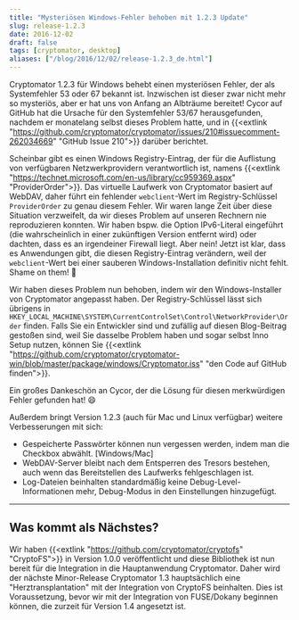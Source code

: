 ```yaml
---
title: "Mysteriösen Windows-Fehler behoben mit 1.2.3 Update"
slug: release-1.2.3
date: 2016-12-02
draft: false
tags: [cryptomator, desktop]
aliases: ["/blog/2016/12/02/release-1.2.3_de.html"]
---
```

Cryptomator 1.2.3 für Windows behebt einen mysteriösen Fehler, der als Systemfehler 53 oder 67 bekannt ist. Inzwischen ist dieser zwar nicht mehr so mysteriös, aber er hat uns von Anfang an Albträume bereitet! Cycor auf GitHub hat die Ursache für den Systemfehler 53/67 herausgefunden, nachdem er monatelang selbst dieses Problem hatte, und in {{<extlink "https://github.com/cryptomator/cryptomator/issues/210#issuecomment-262034669" "GitHub Issue 210">}} darüber berichtet.

Scheinbar gibt es einen Windows Registry-Eintrag, der für die Auflistung von verfügbaren Netzwerkprovidern verantwortlich ist, namens {{<extlink "https://technet.microsoft.com/en-us/library/cc959369.aspx" "ProviderOrder">}}. Das virtuelle Laufwerk von Cryptomator basiert auf WebDAV, daher führt ein fehlender `webclient`-Wert im Registry-Schlüssel `ProviderOrder` zu genau diesem Fehler. Wir waren lange Zeit über diese Situation verzweifelt, da wir dieses Problem auf unseren Rechnern nie reproduzieren konnten. Wir haben bspw. die Option IPv6-Literal eingeführt (die wahrscheinlich in einer zukünftigen Version entfernt wird) oder dachten, dass es an irgendeiner Firewall liegt. Aber nein! Jetzt ist klar, dass es Anwendungen gibt, die diesen Registry-Eintrag verändern, weil der `webclient`-Wert bei einer sauberen Windows-Installation definitiv nicht fehlt. Shame on them! :bell:

Wir haben dieses Problem nun behoben, indem wir den Windows-Installer von Cryptomator angepasst haben. Der Registry-Schlüssel lässt sich übrigens in `HKEY_LOCAL_MACHINE\SYSTEM\CurrentControlSet\Control\NetworkProvider\Order` finden. Falls Sie ein Entwickler sind und zufällig auf diesen Blog-Beitrag gestoßen sind, weil Sie dasselbe Problem haben und sogar selbst Inno Setup nutzen, können Sie {{<extlink "https://github.com/cryptomator/cryptomator-win/blob/master/package/windows/Cryptomator.iss" "den Code auf GitHub finden">}}.

Ein großes Dankeschön an Cycor, der die Lösung für diesen merkwürdigen Fehler gefunden hat! :smile:

Außerdem bringt Version 1.2.3 (auch für Mac und Linux verfügbar) weitere Verbesserungen mit sich:

- Gespeicherte Passwörter können nun vergessen werden, indem man die Checkbox abwählt. [Windows/Mac]
- WebDAV-Server bleibt nach dem Entsperren des Tresors bestehen, auch wenn das Bereitstellen des Laufwerks fehlgeschlagen ist.
- Log-Dateien beinhalten standardmäßig keine Debug-Level-Informationen mehr, Debug-Modus in den Einstellungen hinzugefügt.

<hr/>

## Was kommt als Nächstes?
Wir haben {{<extlink "https://github.com/cryptomator/cryptofs" "CryptoFS">}} in Version 1.0.0 veröffentlicht und diese Bibliothek ist nun bereit für die Integration in die Hauptanwendung Cryptomator. Daher wird der nächste Minor-Release Cryptomator 1.3 hauptsächlich eine "Herztransplantation" mit der Integration von CryptoFS beinhalten. Dies ist Voraussetzung, bevor wir mit der Integration von FUSE/Dokany beginnen können, die zurzeit für Version 1.4 angesetzt ist.
